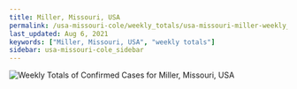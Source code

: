 ```yaml
---
title: Miller, Missouri, USA
permalink: /usa-missouri-cole/weekly_totals/usa-missouri-miller-weekly_totals.html
last_updated: Aug 6, 2021
keywords: ["Miller, Missouri, USA", "weekly totals"]
sidebar: usa-missouri-cole_sidebar
---
```


![Weekly Totals of Confirmed Cases for Miller, Missouri, USA](/covid_tracker/images/graphs/usa-missouri-miller-weekly_totals_graph.png)
